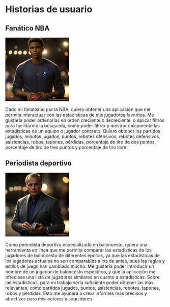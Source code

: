 # Historias de usuario

## Fanático NBA

![Fan NBA](/doc/images/fan.png)

Dado mi fanatismo por la NBA, quiero obtener una aplicación que me permita interactuar con las estadísticas de mis jugadores favoritos. Me gustaría poder ordenarlas en orden creciente o decreciente, o aplicar filtros para facilitarme la búsqueda, como poder filtrar y mostrar únicamente las estadísticas de un equipo o jugador concreto. Quiero obtener los partidos jugados, minutos jugados, puntos, rebotes ofensivos, rebotes defensivos, asistencias, robos, tapones, pérdidas, porcentaje de tiro de dos puntos, porcentaje de tiro de tres puntos y porcentaje de tiro libre. 

## Periodista deportivo
![Periodista NBA](/doc/images/periodista.png)

Como periodista deportivo especializado en baloncesto, quiero una herramienta en línea que me permita comparar las estadísticas de los jugadores de baloncesto de diferentes épocas, ya que las estadísticas de los jugadores actuales no son comparables a los de antes, pues las reglas y estilos de juego han cambiado mucho. Me gustaría poder introducir un nombre de un jugador de baloncesto específico, y que la aplicación me ofreciese una lista de jugadores similares en cuanto a estadísticas. Sobre las estadísticas, para mi trabajo sería suficiente poder obtener las más relevantes, como partidos jugados, puntos, asistencias, rebotes, tapones, robos y pérdidas. Esto me ayudará a crear informes más precisos y atractivos para mis lectores y seguidores.